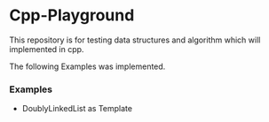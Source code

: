 # Cpp-Playground 

This repository is for testing data structures and algorithm which will implemented in cpp.

The following Examples was implemented.

### Examples

- DoublyLinkedList as Template